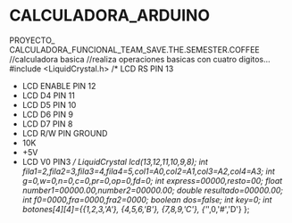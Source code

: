 # CALCULADORA_ARDUINO
PROYECTO_ CALCULADORA_FUNCIONAL_TEAM_SAVE.THE.SEMESTER.COFFEE
//calculadora basica
//realiza operaciones basicas con cuatro digitos...
#include <LiquidCrystal.h>
/* LCD RS     PIN 13
 * LCD ENABLE PIN 12
 * LCD D4     PIN 11
 * LCD D5     PIN 10
 * LCD D6     PIN 9
 * LCD D7     PIN 8
 * LCD R/W    PIN GROUND 
 * 10K 
 * +5V 
 * LCD V0 PIN3
 */
LiquidCrystal lcd(13,12,11,10,9,8);
int fila1=2,fila2=3,fila3=4,fila4=5,col1=A0,col2=A1,col3=A2,col4=A3;
int g=0,w=0,n=0,c=0,pr=0,op=0,fd=0;
int express=00000,resto=00;
float number1=00000.00,number2=00000.00;
double resultado=00000.00;
int f0=0000,fra=0000,fra2=0000;
boolean dos=false;
int key=0;
int botones[4][4]={{1,2,3,'A'},
                   {4,5,6,'B'},
                   {7,8,9,'C'},
                   {'*',0,'#','D'}
                   };
